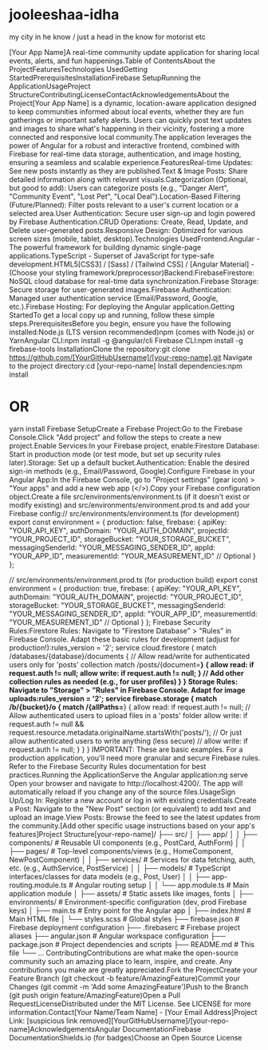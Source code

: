 # jooleeshaa-idha
my city in he know / just a head in the know for motorist etc


[Your App Name]A real-time community update application for sharing local events, alerts, and fun happenings.Table of ContentsAbout the ProjectFeaturesTechnologies UsedGetting StartedPrerequisitesInstallationFirebase SetupRunning the ApplicationUsageProject StructureContributingLicenseContactAcknowledgementsAbout the Project[Your App Name] is a dynamic, location-aware application designed to keep communities informed about local events, whether they are fun gatherings or important safety alerts. Users can quickly post text updates and images to share what's happening in their vicinity, fostering a more connected and responsive local community.The application leverages the power of Angular for a robust and interactive frontend, combined with Firebase for real-time data storage, authentication, and image hosting, ensuring a seamless and scalable experience.FeaturesReal-time Updates: See new posts instantly as they are published.Text & Image Posts: Share detailed information along with relevant visuals.Categorization (Optional, but good to add): Users can categorize posts (e.g., "Danger Alert", "Community Event", "Lost Pet", "Local Deal").Location-Based Filtering (Future/Planned): Filter posts relevant to a user's current location or a selected area.User Authentication: Secure user sign-up and login powered by Firebase Authentication.CRUD Operations: Create, Read, Update, and Delete user-generated posts.Responsive Design: Optimized for various screen sizes (mobile, tablet, desktop).Technologies UsedFrontend:Angular - The powerful framework for building dynamic single-page applications.TypeScript - Superset of JavaScript for type-safe development.HTML5[CSS3] / [Sass] / [Tailwind CSS] / [Angular Material] - (Choose your styling framework/preprocessor)Backend:FirebaseFirestore: NoSQL cloud database for real-time data synchronization.Firebase Storage: Secure storage for user-generated images.Firebase Authentication: Managed user authentication service (Email/Password, Google, etc.).Firebase Hosting: For deploying the Angular application.Getting StartedTo get a local copy up and running, follow these simple steps.PrerequisitesBefore you begin, ensure you have the following installed:Node.js (LTS version recommended)npm (comes with Node.js) or YarnAngular CLI:npm install -g @angular/cli
Firebase CLI:npm install -g firebase-tools
InstallationClone the repository:git clone https://github.com/[YourGitHubUsername]/[your-repo-name].git
Navigate to the project directory:cd [your-repo-name]
Install dependencies:npm install
# OR
yarn install
Firebase SetupCreate a Firebase Project:Go to the Firebase Console.Click "Add project" and follow the steps to create a new project.Enable Services:In your Firebase project, enable:Firestore Database: Start in production mode (or test mode, but set up security rules later).Storage: Set up a default bucket.Authentication: Enable the desired sign-in methods (e.g., Email/Password, Google).Configure Firebase in your Angular App:In the Firebase Console, go to "Project settings" (gear icon) > "Your apps" and add a new web app (</>).Copy your Firebase configuration object.Create a file src/environments/environment.ts (if it doesn't exist or modify existing) and src/environments/environment.prod.ts and add your Firebase config:// src/environments/environment.ts (for development)
export const environment = {
  production: false,
  firebase: {
    apiKey: "YOUR_API_KEY",
    authDomain: "YOUR_AUTH_DOMAIN",
    projectId: "YOUR_PROJECT_ID",
    storageBucket: "YOUR_STORAGE_BUCKET",
    messagingSenderId: "YOUR_MESSAGING_SENDER_ID",
    appId: "YOUR_APP_ID",
    measurementId: "YOUR_MEASUREMENT_ID" // Optional
  }
};

// src/environments/environment.prod.ts (for production build)
export const environment = {
  production: true,
  firebase: {
    apiKey: "YOUR_API_KEY",
    authDomain: "YOUR_AUTH_DOMAIN",
    projectId: "YOUR_PROJECT_ID",
    storageBucket: "YOUR_STORAGE_BUCKET",
    messagingSenderId: "YOUR_MESSAGING_SENDER_ID",
    appId: "YOUR_APP_ID",
    measurementId: "YOUR_MEASUREMENT_ID" // Optional
  }
};
Firebase Security Rules:Firestore Rules: Navigate to "Firestore Database" > "Rules" in Firebase Console. Adapt these basic rules for development (adjust for production!):rules_version = '2';
service cloud.firestore {
  match /databases/{database}/documents {
    // Allow read/write for authenticated users only for 'posts' collection
    match /posts/{document=**} {
      allow read: if request.auth != null;
      allow write: if request.auth != null;
    }
    // Add other collection rules as needed (e.g., for user profiles)
  }
}
Storage Rules: Navigate to "Storage" > "Rules" in Firebase Console. Adapt for image uploads:rules_version = '2';
service firebase.storage {
  match /b/{bucket}/o {
    match /{allPaths=**} {
      allow read: if request.auth != null;
      // Allow authenticated users to upload files in a 'posts' folder
      allow write: if request.auth != null && request.resource.metadata.originalName.startsWith('posts/');
      // Or just allow authenticated users to write anything (less secure)
      // allow write: if request.auth != null;
    }
  }
}
IMPORTANT: These are basic examples. For a production application, you'll need more granular and secure Firebase rules. Refer to the Firebase Security Rules documentation for best practices.Running the ApplicationServe the Angular application:ng serve
Open your browser and navigate to http://localhost:4200/. The app will automatically reload if you change any of the source files.UsageSign Up/Log In: Register a new account or log in with existing credentials.Create a Post: Navigate to the "New Post" section (or equivalent) to add text and upload an image.View Posts: Browse the feed to see the latest updates from the community.[Add other specific usage instructions based on your app's features]Project Structure[your-repo-name]/
├── src/
│   ├── app/
│   │   ├── components/       # Reusable UI components (e.g., PostCard, AuthForm)
│   │   ├── pages/            # Top-level components/views (e.g., HomeComponent, NewPostComponent)
│   │   ├── services/         # Services for data fetching, auth, etc. (e.g., AuthService, PostService)
│   │   ├── models/           # TypeScript interfaces/classes for data models (e.g., Post, User)
│   │   ├── app-routing.module.ts # Angular routing setup
│   │   └── app.module.ts     # Main application module
│   ├── assets/               # Static assets like images, fonts
│   ├── environments/         # Environment-specific configuration (dev, prod Firebase keys)
│   ├── main.ts               # Entry point for the Angular app
│   ├── index.html            # Main HTML file
│   └── styles.scss           # Global styles
├── firebase.json             # Firebase deployment configuration
├── .firebaserc               # Firebase project aliases
├── angular.json              # Angular workspace configuration
├── package.json              # Project dependencies and scripts
├── README.md                 # This file
└── ...
ContributingContributions are what make the open-source community such an amazing place to learn, inspire, and create. Any contributions you make are greatly appreciated.Fork the ProjectCreate your Feature Branch (git checkout -b feature/AmazingFeature)Commit your Changes (git commit -m 'Add some AmazingFeature')Push to the Branch (git push origin feature/AmazingFeature)Open a Pull RequestLicenseDistributed under the MIT License. See LICENSE for more information.Contact[Your Name/Team Name] - [Your Email Address]Project Link: [suspicious link removed][YourGitHubUsername]/[your-repo-name]AcknowledgementsAngular DocumentationFirebase DocumentationShields.io (for badges)Choose an Open Source License
